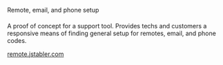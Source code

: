 Remote, email, and phone setup
####

A proof of concept for a support tool. Provides techs and customers a responsive means of finding general setup for remotes, email, and phone codes.

[remote.jstabler.com](http://remote.jstabler.com/)